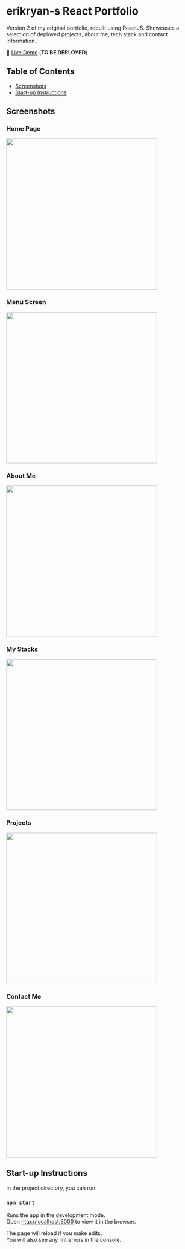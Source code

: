 # erikryan-s React Portfolio

Version 2 of my original portfolio, rebuilt using ReactJS. Showcases a selection of deployed projects, about me, tech stack and contact information.

🔗 [Live Demo]() (**TO BE DEPLOYED**)

## Table of Contents

-   [Screenshots](#screenshots)
-   [Start-up Instructions](#start-up-instructions)

## Screenshots

<p align="center">
    <h3>Home Page</h3>
        <img src="https://i.gyazo.com/8a84bd1364b3c85db40137f1e4c0af2e.png" height="400" width=auto>
    <h3>Menu Screen</h3>
        <img src="https://i.gyazo.com/e81fcec8a7425226ccf1d6d9636472ad.png" height="400" width=auto>
    <h3>About Me</h3>
        <img src="https://i.gyazo.com/067df641e49e536ca03642acc8ec39e7.png" height="400" width=auto>
    <h3>My Stacks</h3>
        <img src="https://i.gyazo.com/c6d69f58b5c24b368d68b0a5c4af8e1e.png" height="400" width=auto>
    <h3>Projects</h3>
        <img src="https://i.gyazo.com/553cea4b6943362965d28ed164f74f8b.png" height="400" width=auto>
    <h3>Contact Me</h3>
        <img src="https://i.gyazo.com/4e5768afa3ea907f5c0f7bfff3dd90b9.png" height="400" width=auto>
</p>

## Start-up Instructions

In the project directory, you can run:

### `npm start`

Runs the app in the development mode.\
Open [http://localhost:3000](http://localhost:3000) to view it in the browser.

The page will reload if you make edits.\
You will also see any lint errors in the console.
